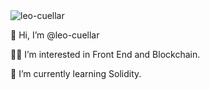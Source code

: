 <img src="https://komarev.com/ghpvc/?username=leo-cuellar&label=Profile+views&color=blue&style=flat-square" alt="leo-cuellar" />

👋 Hi, I’m @leo-cuellar

🧙‍♂️ I’m interested in Front End and Blockchain.

🌱 I’m currently learning Solidity.
